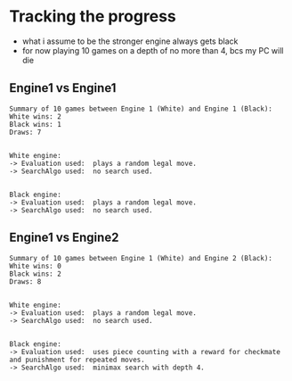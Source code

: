 # Tracking the progress
- what i assume to be the stronger engine always gets black
- for now playing 10 games on a depth of no more than 4, bcs my PC will die 

## Engine1 vs Engine1
```
Summary of 10 games between Engine 1 (White) and Engine 1 (Black):
White wins: 2
Black wins: 1
Draws: 7


White engine:
-> Evaluation used:  plays a random legal move.
-> SearchAlgo used:  no search used.


Black engine:
-> Evaluation used:  plays a random legal move.
-> SearchAlgo used:  no search used.
```

## Engine1 vs Engine2
```
Summary of 10 games between Engine 1 (White) and Engine 2 (Black):
White wins: 0
Black wins: 2
Draws: 8


White engine:
-> Evaluation used:  plays a random legal move.
-> SearchAlgo used:  no search used.


Black engine:
-> Evaluation used:  uses piece counting with a reward for checkmate and punishment for repeated moves.
-> SearchAlgo used:  minimax search with depth 4.
```
